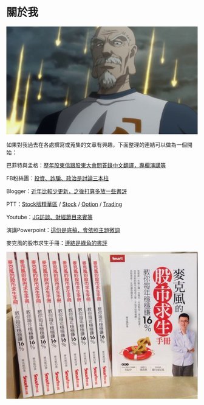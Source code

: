 # 關於我

![&#x5E0C;&#x671B;&#x5927;&#x5BB6;&#x5728;&#x81EA;&#x5DF1;&#x64C5;&#x9577;&#x7684;&#x9818;&#x57DF;&#xFF0C;&#x90FD;&#x62B1;&#x6301;&#x5C3C;&#x7279;&#x7F85;&#x935B;&#x934A;&#x611F;&#x8B1D;&#x6B63;&#x62F3;&#x7684;&#x7CBE;&#x795E;](.gitbook/assets/maxresdefault.jpg)

如果對我過去在各處撰寫或蒐集的文章有興趣，下面整理的連結可以做為一個開始：

巴菲特與孟格：[歷年股東信跟股東大會問答錄中文翻譯，專欄演講等](https://sites.google.com/view/buffett)

FB粉絲團：[投資、詐騙、政治是討論三本柱](https://www.facebook.com/mktsurvivalkit/)

Blogger：[近年比較少更新，之後打算多放一些書評](https://stasistw.blogspot.com/)

PTT：[Stock版精華區](https://www.ptt.cc/man/Stock/D2A8/D23/index.html) / [Stock](https://www.ptt.cc/bbs/Stock/search?q=author%3Astasis) / [Option](https://www.ptt.cc/bbs/Option/search?q=author%3Astasis) / [Trading](https://www.ptt.cc/bbs/Trading/search?q=author%3Astasis)  
  
Youtube：[JG訪談、財經節目來賓等](https://www.youtube.com/results?search_query=%E9%BA%A5%E5%85%8B%E9%A2%A8+%E9%99%B3%E5%BD%A5%E6%96%87)

演講Powerpoint：[這份是底稿，會依照主題微調](https://drive.google.com/file/d/1vHzdyiclJ1MPPn1RUZivPKWWBmKELPwg/view)

麥克風的股市求生手冊：[連結是綠角的書評](http://greenhornfinancefootnote.blogspot.com/2016/03/blog-post.html)

![&#x5BEB;&#x66F8;&#x82B1;&#x7684;&#x6642;&#x9593;&#x8DDF;&#x7248;&#x7A05;&#x6536;&#x5165;&#x4E0D;&#x6210;&#x6BD4;&#x4F8B;&#xFF0C;CP&#x771F;&#x7684;&#x8D85;&#x4F4E;](.gitbook/assets/book.png)

